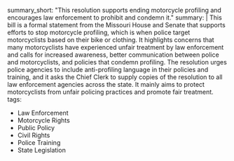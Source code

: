 summary_short: "This resolution supports ending motorcycle profiling and encourages law enforcement to prohibit and condemn it."
summary: |
  This bill is a formal statement from the Missouri House and Senate that supports efforts to stop motorcycle profiling, which is when police target motorcyclists based on their bike or clothing. It highlights concerns that many motorcyclists have experienced unfair treatment by law enforcement and calls for increased awareness, better communication between police and motorcyclists, and policies that condemn profiling. The resolution urges police agencies to include anti-profiling language in their policies and training, and it asks the Chief Clerk to supply copies of the resolution to all law enforcement agencies across the state. It mainly aims to protect motorcyclists from unfair policing practices and promote fair treatment.
tags:
  - Law Enforcement
  - Motorcycle Rights
  - Public Policy
  - Civil Rights
  - Police Training
  - State Legislation
